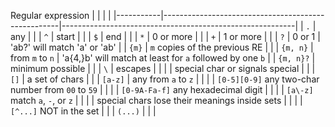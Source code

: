 Regular expression 
|           |                                                    |                                                          |
|-----------|----------------------------------------------------|----------------------------------------------------------|
| `.`       | any                                                |                                                          |
| `^`       | start                                              |                                                          |
| `$`       | end                                                |                                                          |
| `*`       | 0 or more                                          |                                                          |
| `+`       | 1 or more                                          |                                                          |
| `?`       | 0 or 1                                             | 'ab?' will match 'a' or 'ab'                             |
| `{m}`     | `m` copies of the previous RE                      |                                                          |
| `{m, n}`  | from `m` to `n`                                    | 'a{4,}b' will match at least for `a` followed by one `b` |
| `{m, n}?` | minimum possible                                   |                                                          |
| `\`       | escapes                                            |                                                          |
|           | special char or signals special                    |                                                          |
| `[]`      | a set of chars                                     |                                                          |
| `[a-z]`   | any from `a` to `z`                                |                                                          |
|           | `[0-5][0-9]` any two-char number from `00` to `59` |                                                          |
|           | `[0-9A-Fa-f]` any hexadecimal digit                |                                                          |
|           | `[a\-z]` match `a`, `-`, or `z`                    |                                                          |
|           | special chars lose their meanings inside sets      |                                                          |
|           | `[^...]` NOT in the set                            |                                                          |
| `(...)`   |                                                    |                                                          |